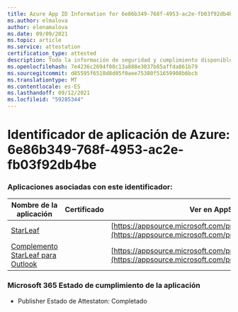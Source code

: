 ```yaml
---
title: Azure App ID Information for 6e86b349-768f-4953-ac2e-fb03f92db4be
ms.author: elmalova
author: elenamalova
ms.date: 09/09/2021
ms.topic: article
ms.service: attestation
certification_type: attested
description: Toda la información de seguridad y cumplimiento disponible para 6e86b349-768f-4953-ac2e-fb03f92db4be.
ms.openlocfilehash: 7e4236c2694f08c13a888e3037b85affda861b79
ms.sourcegitcommit: d85595f6518d8d05f0aee75380f51659908b6bcb
ms.translationtype: MT
ms.contentlocale: es-ES
ms.lasthandoff: 09/12/2021
ms.locfileid: "59285344"
---
```

# <a name="azure-app-id-6e86b349-768f-4953-ac2e-fb03f92db4be"></a>Identificador de aplicación de Azure: 6e86b349-768f-4953-ac2e-fb03f92db4be


### <a name="apps-associated-with-this-id"></a>Aplicaciones asociadas con este identificador:
| **Nombre de la aplicación** | **Certificado** | **Ver en AppSource** |
|--------------|---------------|-----------------------|
| [StarLeaf](https://docs.microsoft.com/microsoft-365-app-certification/forward/WA200000185) |  | [https://appsource.microsoft.com/product/office/WA200000185](https://appsource.microsoft.com/product/office/WA200000185) |
| [Complemento StarLeaf para Outlook](https://docs.microsoft.com/microsoft-365-app-certification/forward/WA104381343) |  | [https://appsource.microsoft.com/product/office/WA104381343](https://appsource.microsoft.com/product/office/WA104381343) |

### <a name="microsoft-365-app-compliance-status"></a>Microsoft 365 Estado de cumplimiento de la aplicación
- Publisher Estado de Attestaton: Completado
